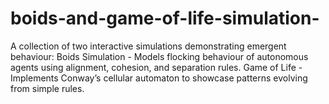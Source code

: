 # boids-and-game-of-life-simulation-
A collection of two interactive simulations demonstrating emergent behaviour:  Boids Simulation - Models flocking behaviour of autonomous agents using alignment, cohesion, and separation rules.  Game of Life - Implements Conway’s cellular automaton to showcase patterns evolving from simple rules.
